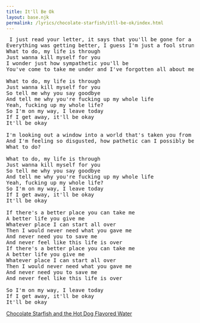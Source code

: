 ```yaml
---
title: It'll Be Ok
layout: base.njk
permalink: /lyrics/chocolate-starfish/itll-be-ok/index.html
---
```

<pre>
 I just read your letter, it says that you'll be gone for a while
Everything was getting better, I guess I'm just a fool strung out
What to do, my life is through
Just wanna kill myself for you
I wonder just how sympathetic you'll be
You've come to take me under and I've forgotten all about me

What to do, my life is through
Just wanna kill myself for you
So tell me why you say goodbye
And tell me why you're fucking up my whole life
Yeah, fucking up my whole life?
So I'm on my way, I leave today
If I get away, it'll be okay
It'll be okay

I'm looking out a window into a world that's taken you from me
And I'm feeling so disgusted, how pathetic can I possibly be?
What to do?

What to do, my life is through
Just wanna kill myself for you
So tell me why you say goodbye
And tell me why you're fucking up my whole life
Yeah, fucking up my whole life?
So I'm on my way, I leave today
If I get away, it'll be okay
It'll be okay

If there's a better place you can take me
A better life you give me
Whatever place I can start all over
Then I would never need what you gave me
And never need you to save me
And never feel like this life is over
If there's a better place you can take me
A better life you give me
Whatever place I can start all over
Then I would never need what you gave me
And never need you to save me
And never feel like this life is over

So I'm on my way, I leave today
If I get away, it'll be okay
It'll be okay
</pre>

[Chocolate Starfish and the Hot Dog Flavored Water](/lyrics/chocolate-starfish/)

